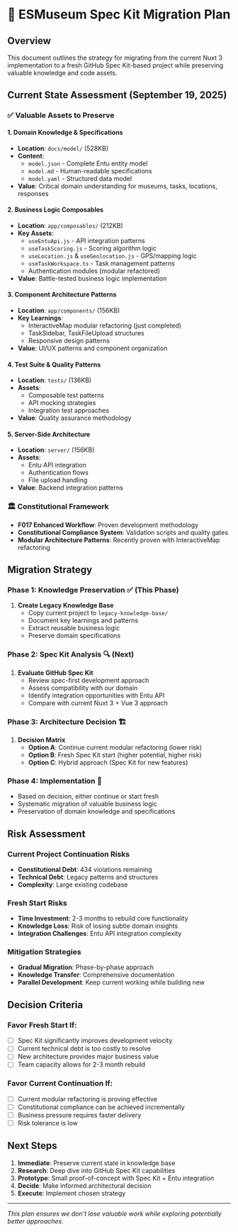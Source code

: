 # 🚀 ESMuseum Spec Kit Migration Plan

## Overview

This document outlines the strategy for migrating from the current Nuxt 3 implementation to a fresh GitHub Spec Kit-based project while preserving valuable knowledge and code assets.

## Current State Assessment (September 19, 2025)

### ✅ Valuable Assets to Preserve

#### 1. Domain Knowledge & Specifications

- **Location**: `docs/model/` (528KB)
- **Content**:
  - `model.json` - Complete Entu entity model
  - `model.md` - Human-readable specifications
  - `model.yaml` - Structured data model
- **Value**: Critical domain understanding for museums, tasks, locations, responses

#### 2. Business Logic Composables

- **Location**: `app/composables/` (212KB)
- **Key Assets**:
  - `useEntuApi.js` - API integration patterns
  - `useTaskScoring.js` - Scoring algorithm logic
  - `useLocation.js` & `useGeolocation.js` - GPS/mapping logic
  - `useTaskWorkspace.ts` - Task management patterns
  - Authentication modules (modular refactored)
- **Value**: Battle-tested business logic implementation

#### 3. Component Architecture Patterns

- **Location**: `app/components/` (156KB)
- **Key Learnings**:
  - InteractiveMap modular refactoring (just completed)
  - TaskSidebar, TaskFileUpload structures
  - Responsive design patterns
- **Value**: UI/UX patterns and component organization

#### 4. Test Suite & Quality Patterns

- **Location**: `tests/` (136KB)
- **Assets**:
  - Composable test patterns
  - API mocking strategies
  - Integration test approaches
- **Value**: Quality assurance methodology

#### 5. Server-Side Architecture

- **Location**: `server/` (156KB)
- **Assets**:
  - Entu API integration
  - Authentication flows
  - File upload handling
- **Value**: Backend integration patterns

### 🏛️ Constitutional Framework

- **F017 Enhanced Workflow**: Proven development methodology
- **Constitutional Compliance System**: Validation scripts and quality gates
- **Modular Architecture Patterns**: Recently proven with InteractiveMap refactoring

## Migration Strategy

### Phase 1: Knowledge Preservation ✅ (This Phase)

1. **Create Legacy Knowledge Base**
   - Copy current project to `legacy-knowledge-base/`
   - Document key learnings and patterns
   - Extract reusable business logic
   - Preserve domain specifications

### Phase 2: Spec Kit Analysis 🔍 (Next)

1. **Evaluate GitHub Spec Kit**
   - Review spec-first development approach
   - Assess compatibility with our domain
   - Identify integration opportunities with Entu API
   - Compare with current Nuxt 3 + Vue 3 approach

### Phase 3: Architecture Decision 🏗️

1. **Decision Matrix**
   - **Option A**: Continue current modular refactoring (lower risk)
   - **Option B**: Fresh Spec Kit start (higher potential, higher risk)
   - **Option C**: Hybrid approach (Spec Kit for new features)

### Phase 4: Implementation 🚀

- Based on decision, either continue or start fresh
- Systematic migration of valuable business logic
- Preservation of domain knowledge and specifications

## Risk Assessment

### Current Project Continuation Risks

- **Constitutional Debt**: 434 violations remaining
- **Technical Debt**: Legacy patterns and structures
- **Complexity**: Large existing codebase

### Fresh Start Risks

- **Time Investment**: 2-3 months to rebuild core functionality
- **Knowledge Loss**: Risk of losing subtle domain insights
- **Integration Challenges**: Entu API integration complexity

### Mitigation Strategies

- **Gradual Migration**: Phase-by-phase approach
- **Knowledge Transfer**: Comprehensive documentation
- **Parallel Development**: Keep current working while building new

## Decision Criteria

### Favor Fresh Start If:

- [ ] Spec Kit significantly improves development velocity
- [ ] Current technical debt is too costly to resolve
- [ ] New architecture provides major business value
- [ ] Team capacity allows for 2-3 month rebuild

### Favor Current Continuation If:

- [ ] Current modular refactoring is proving effective
- [ ] Constitutional compliance can be achieved incrementally
- [ ] Business pressure requires faster delivery
- [ ] Risk tolerance is low

## Next Steps

1. **Immediate**: Preserve current state in knowledge base
2. **Research**: Deep dive into GitHub Spec Kit capabilities
3. **Prototype**: Small proof-of-concept with Spec Kit + Entu integration
4. **Decide**: Make informed architectural decision
5. **Execute**: Implement chosen strategy

---

_This plan ensures we don't lose valuable work while exploring potentially better approaches._
